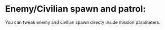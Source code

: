 # Enemy/Civilian spawn and patrol:

You can tweak enemy and civilian spawn directy inside mission parameters.
